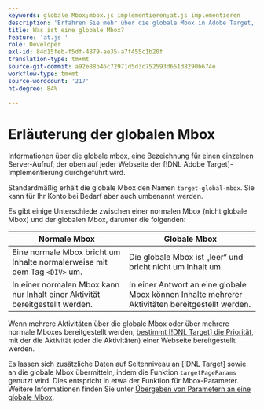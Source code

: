 ```yaml
---
keywords: globale Mbox;mbox.js implementieren;at.js implementieren
description: 'Erfahren Sie mehr über die globale Mbox in Adobe Target, einen Namen, der sich auf den Einzelserveraufruf bezieht, der oben auf jeder Webseite in Ihrer Implementierung erfolgt. [!DNL Target] '
title: Was ist eine globale Mbox?
feature: 'at.js '
role: Developer
exl-id: 84d15feb-f5df-4879-ae35-a7f455c1b20f
translation-type: tm+mt
source-git-commit: a92e88b46c72971d5d3c752593d651d8290b674e
workflow-type: tm+mt
source-wordcount: '217'
ht-degree: 84%

---
```


# Erläuterung der globalen Mbox

Informationen über die globale mbox, eine Bezeichnung für einen einzelnen Server-Aufruf, der oben auf jeder Webseite der [!DNL Adobe Target]-Implementierung durchgeführt wird.

Standardmäßig erhält die globale Mbox den Namen `target-global-mbox`. Sie kann für Ihr Konto bei Bedarf aber auch umbenannt werden.

Es gibt einige Unterschiede zwischen einer normalen Mbox (nicht globale Mbox) und der globalen Mbox, darunter die folgenden:

| Normale Mbox | Globale Mbox |
|--- |--- |
| Eine normale Mbox bricht um Inhalte normalerweise mit dem Tag `<DIV>` um. | Die globale Mbox ist „leer“ und bricht nicht um Inhalt um. |
| In einer normalen Mbox kann nur Inhalt einer Aktivität bereitgestellt werden. | In einer Antwort an eine globale Mbox können Inhalte mehrerer Aktivitäten bereitgestellt werden. |

Wenn mehrere Aktivitäten über die globale Mbox oder über mehrere normale Mboxes bereitgestellt werden, [bestimmt [!DNL Target] die Priorität](/help/c-activities/priority.md#concept_1780C11FEA57440499F0047DD6900E0F), mit der die Aktivität (oder die Aktivitäten) einer Webseite bereitgestellt werden.

Es lassen sich zusätzliche Daten auf Seitenniveau an [!DNL Target] sowie an die globale Mbox übermitteln, indem die Funktion `targetPageParams` genutzt wird. Dies entspricht in etwa der Funktion für Mbox-Parameter. Weitere Informationen finden Sie unter [Übergeben von Parametern an eine globale Mbox](/help/c-implementing-target/c-implementing-target-for-client-side-web/t-mbox-download/c-understanding-global-mbox/pass-parameters-to-global-mbox.md#concept_33362A04146C4E3C8E7089B65F38B5E5).
